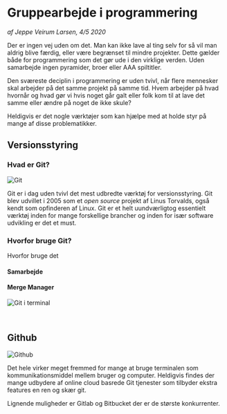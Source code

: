 # Gruppearbejde i programmering

_af Jeppe Veirum Larsen, 4/5 2020_



Der er ingen vej uden om det. Man kan ikke lave al ting selv for så vil man aldrig blive færdig, eller være begrænset til mindre projekter. Dette gælder både for programmering som det gør ude i den virklige verden. Uden samarbejde ingen pyramider, broer eller AAA spiltitler.

Den sværeste deciplin i programmering er uden tvivl, når flere mennesker skal arbejder på det samme projekt på samme tid. Hvem arbejder på hvad hvornår og hvad gør vi hvis noget går galt eller folk kom til at lave det samme eller ændre på noget de ikke skule?

Heldigvis er det nogle værktøjer som kan hjælpe med at holde styr på mange af disse problematikker.

## Versionsstyring





### Hvad er Git?

![Git](https://upload.wikimedia.org/wikipedia/commons/thumb/e/e0/Git-logo.svg/320px-Git-logo.svg.png)

Git er i dag uden tvivl det mest udbredte værktøj for versionsstyring. Git blev udvillet i 2005 som et _open source_ projekt af Linus Torvalds, også kendt som opfinderen af Linux. Git er et helt uundværligtog essentielt værktøj inden for mange forskellige brancher og inden for især software udvikling er det et must.

### Hvorfor bruge Git?

Hvorfor bruge det



#### Samarbejde





#### Merge Manager



![Git i terminal](https://upload.wikimedia.org/wikipedia/commons/f/f4/Git_session.svg)

​     

## Github

![Github](https://upload.wikimedia.org/wikipedia/commons/thumb/9/95/Font_Awesome_5_brands_github.svg/200px-Font_Awesome_5_brands_github.svg.png)

Det hele virker meget fremmed for mange at bruge terminalen som kommunikationsmiddel mellem bruger og computer. Heldigvis findes der mange udbydere af online cloud basrede Git tjenester som tilbyder ekstra features en ren og skær git.



Lignende muligheder er Gitlab og Bitbucket der er de største konkurrenter.

